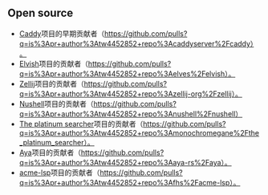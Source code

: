 ## Open source

- [Caddy](https://github.com/caddyserver/caddy)项目的早期贡献者（https://github.com/pulls?q=is%3Apr+author%3Atw4452852+repo%3Acaddyserver%2Fcaddy）。
- [Elvish](https://github.com/elves/elvish)项目的贡献者（https://github.com/pulls?q=is%3Apr+author%3Atw4452852+repo%3Aelves%2Felvish）。
- [Zellij](https://github.com/zellij-org/zellij)项目的贡献者（https://github.com/pulls?q=is%3Apr+author%3Atw4452852+repo%3Azellij-org%2Fzellij）。
- [Nushell](https://github.com/nushell/nushell)项目的贡献者（https://github.com/pulls?q=is%3Apr+author%3Atw4452852+repo%3Anushell%2Fnushell）
- [The platinum searcher](https://github.com/monochromegane/the_platinum_searcher)项目的贡献者（https://github.com/pulls?q=is%3Apr+author%3Atw4452852+repo%3Amonochromegane%2Fthe_platinum_searcher）。
- [Aya](https://github.com/aya-rs/aya)项目的贡献者（https://github.com/pulls?q=is%3Apr+author%3Atw4452852+repo%3Aaya-rs%2Faya）。
- [acme-lsp](https://github.com/fhs/acme-lsp)项目的贡献者（https://github.com/pulls?q=is%3Apr+author%3Atw4452852+repo%3Afhs%2Facme-lsp）。